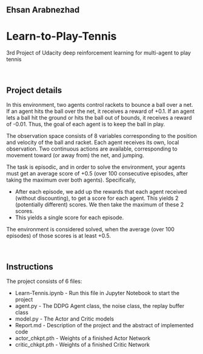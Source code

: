 
## Ehsan Arabnezhad


# Learn-to-Play-Tennis
3rd Project of Udacity deep reinforcement learning for multi-agent to play tennis 

</br>

## Project details
In this environment, two agents control rackets to bounce a ball over a net. If an agent hits the ball over the net, it receives a reward of +0.1. If an agent lets a ball hit the ground or hits the ball out of bounds, it receives a reward of -0.01. Thus, the goal of each agent is to keep the ball in play.

The observation space consists of 8 variables corresponding to the position and velocity of the ball and racket. Each agent receives its own, local observation. Two continuous actions are available, corresponding to movement toward (or away from) the net, and jumping.

The task is episodic, and in order to solve the environment, your agents must get an average score of +0.5 (over 100 consecutive episodes, after taking the maximum over both agents). Specifically,

* After each episode, we add up the rewards that each agent received (without discounting), to get a score for each agent. This yields 2 (potentially different) scores. We then take the maximum of these 2 scores.
* This yields a single score for each episode.

The environment is considered solved, when the average (over 100 episodes) of those scores is at least +0.5.


</br>

## Instructions
The project consists of 6 files:
* Learn-Tennis.ipynb - Run this file in Jupyter Notebook to start the project
* agent.py - The DDPG Agent class, the noise class, the replay buffer class
* model.py - The Actor and Critic models
* Report.md - Description of the project and the abstract of implemented code
* actor_chkpt.pth - Weights of a finished Actor Network
* critic_chkpt.pth - Weights of a finished Critic Network
